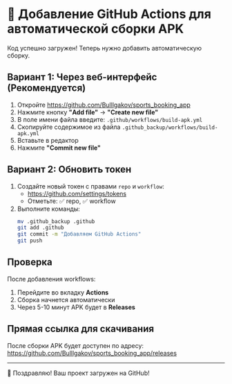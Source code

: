 # 🚀 Добавление GitHub Actions для автоматической сборки APK

Код успешно загружен! Теперь нужно добавить автоматическую сборку.

## Вариант 1: Через веб-интерфейс (Рекомендуется)

1. Откройте https://github.com/Bulllgakov/sports_booking_app
2. Нажмите кнопку **"Add file"** → **"Create new file"**
3. В поле имени файла введите: `.github/workflows/build-apk.yml`
4. Скопируйте содержимое из файла `.github_backup/workflows/build-apk.yml`
5. Вставьте в редактор
6. Нажмите **"Commit new file"**

## Вариант 2: Обновить токен

1. Создайте новый токен с правами `repo` и `workflow`:
   - https://github.com/settings/tokens
   - Отметьте: ✅ repo, ✅ workflow
2. Выполните команды:
   ```bash
   mv .github_backup .github
   git add .github
   git commit -m "Добавляем GitHub Actions"
   git push
   ```

## Проверка

После добавления workflows:
1. Перейдите во вкладку **Actions**
2. Сборка начнется автоматически
3. Через 5-10 минут APK будет в **Releases**

## Прямая ссылка для скачивания

После сборки APK будет доступен по адресу:
https://github.com/Bulllgakov/sports_booking_app/releases

---

🎉 Поздравляю! Ваш проект загружен на GitHub!